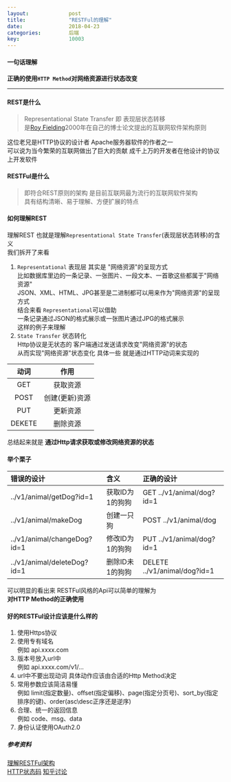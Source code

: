 ```yaml
---
layout:				post
title:				"RESTFul的理解"
date:				2018-04-23
categories:			后端
key:				10003
---
```


#### 一句话理解
**正确的使用`HTTP Method`对网络资源进行状态改变**    
 
****

#### REST是什么
> Representational State Transfer 即 表现层状态转移  
是[Roy Fielding](https://en.wikipedia.org/wiki/Roy_Fielding)2000年在自己的博士论文提出的互联网软件架构原则 

这位老兄是HTTP协议的设计者 Apache服务器软件的作者之一  
可以说为当今繁荣的互联网做出了巨大的贡献 成千上万的开发者在他设计的协议上开发软件

#### RESTFul是什么
>即符合REST原则的架构 是目前互联网最为流行的互联网软件架构  
具有结构清晰、易于理解、方便扩展的特点 

#### 如何理解REST
理解REST 也就是理解`Representational State Transfer`(表现层状态转移)的含义  
我们拆开了来看   
1. `Representational` 表现层 其实是 "网络资源"的呈现方式  
比如数据库里边的一条记录、一张图片、一段文本、一首歌这些都属于"网络资源"  
JSON、XML、HTML、JPG甚至是二进制都可以用来作为"网络资源"的呈现方式  
结合来看 `Representational`可以借助  
一条记录通过JSON的格式展示或一张图片通过JPG的格式展示  
这样的例子来理解  
2. `State Transfer` 状态转化  
Http协议是无状态的 客户端通过发送请求改变"网络资源"的状态  
从而实现"网络资源"状态变化 具体一些 就是通过HTTP动词来实现的  

|动词|作用|
|:--:|:--:|
|GET|获取资源|
|POST|创建(更新)资源|
|PUT|更新资源|
|DEKETE|删除资源|

总结起来就是 **通过Http请求获取或修改网络资源的状态**

#### 举个栗子  

|错误的设计|含义|正确的设计|
|:--|:--|:--|
|../v1/animal/getDog?id=1|获取ID为1的狗狗|GET ../v1/animal/dog?id=1|
|../v1/animal/makeDog|创建一只狗|POST ../v1/animal/dog|
|../v1/animal/changeDog?id=1|修改ID为1的狗狗|PUT ../v1/animal/dog?id=1|
|../v1/animal/deleteDog?id=1|删除ID未1的狗狗|DELETE ../v1/animal/dog?id=1|

可以明显的看出来 RESTFul风格的Api可以简单的理解为  
**对HTTP Method的正确使用**

#### 好的RESTFul设计应该是什么样的
1. 使用Https协议
2. 使用专有域名   
例如 api.xxxx.com
3. 版本号放入url中  
例如 api.xxxx.com/v1/...
4. url中不要出现动词 具体动作应该由合适的Http Method决定
5. 常用参数应该简洁易懂   
例如 limit(指定数量)、offset(指定偏移)、page(指定分页号)、sort_by(指定排序的键)、order(asc\desc正序还是逆序)
6. 合理、统一的返回信息  
例如 code、msg、data
7. 身份认证使用OAuth2.0


##### 参考资料
[理解RESTFul架构](http://www.ruanyifeng.com/blog/2011/09/restful.html)  
[HTTP状态码](https://www.w3.org/Protocols/rfc2616/rfc2616-sec10.html)
[知乎讨论](https://www.zhihu.com/question/28557115)  